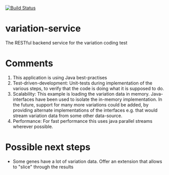 [![Build Status](https://travis-ci.org/realperlon/variation-service.svg?branch=master)](https://travis-ci.org/realperlon/variation-service) 

# variation-service
The RESTful backend service for the variation coding test

# Comments

1) This application is using Java best-practises
2) Test-driven-development: Unit-tests during implementation of the various steps, to verify that the code is doing what it is supposed to do.
3) Scalability: This example is loading the variation data in memory. Java-interfaces have been used to isolate the in-memory implementation. In the future, support for many more variations could be added, by providing alternate implementations of the interfaces e.g. that would stream variation data from some other data-source.
4) Performance: For fast performance this uses java parallel streams wherever possible.

# Possible next steps
* Some genes have a lot of variation data. Offer an extension that allows to "slice" through the results

